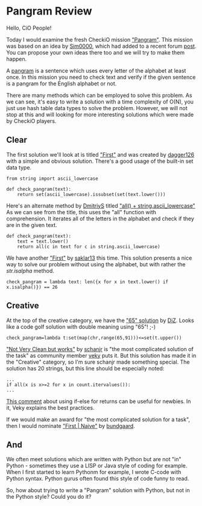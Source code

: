 Pangram Review
==============

Hello, CiO People!

Today I would examine the fresh CheckiO mission ["Pangram"](http://www.checkio.org/mission/pangram/share/6d2c66db9c7d72144d48c01ae323e868/).
This mission was based on an idea by [Sim0000](http://www.checkio.org/user/Sim0000/),
which had added to a recent forum [post](http://www.checkio.org/forum/post/2977/mission-ideas/#comment-23718).
You can propose your own ideas there too and we will try to make them happen.

A [pangram](https://en.wikipedia.org/wiki/Pangram) is a sentence which uses every letter of the alphabet at least once.
In this mission you need to check text and verify if the given sentence is a pangram for the English alphabet or not.

There are many methods which can be employed to solve this problem. 
As we can see, it's easy to write a solution with a time complexity of O(N), 
you just use hash table data types to solve the problem. 
However, we will not stop at this and will looking for more interesting solutions which were made by CheckiO players.

## Clear

The first solution we'll look at is titled ["First"](http://www.checkio.org/mission/pangram/publications/dagger126/python-3/first/share/2a462ede1eda10f6c3077357ec642a92/)
and was created by [dagger126](http://www.checkio.org/user/dagger126/) with a simple and obvious solution. 
There's a good usage of the built-in set data type.
 

    from string import ascii_lowercase​
    ​
    def check_pangram(text):
        return set(ascii_lowercase).issubset(set(text.lower()))


Here's an alternate method by [DmitriyS](http://www.checkio.org/user/DmitriyS/) titled 
["all() + string.ascii_lowercase"](http://www.checkio.org/mission/pangram/publications/DmitriyS/python-27/first/share/23bc0848d1244cf8fc056d46cf3a7a84/)
As we can see from the title, this uses the "all" function with comprehension. 
It iterates all of the letters in the alphabet and check if they are in the given text.

```
def check_pangram(text):
    text = text.lower()
    return all(c in text for c in string.ascii_lowercase)
```

We have another ["First"](http://www.checkio.org/mission/pangram/publications/saklar13/python-3/first/share/79f383a0c08e1dac30dcf1ab8463d852/)
by [saklar13](http://www.checkio.org/user/saklar13/) this time. 
This solution presents a nice way to solve our problem without using the alphabet, 
but with rather the *str.isalpha* method.

```
check_pangram = lambda text: len({x for x in text.lower() if x.isalpha()}) == 26
```

## Creative

At the top of the creative category, we have the ["65" solution](http://www.checkio.org/mission/pangram/publications/DiZ/python-3/65/share/fab58c78c42b3e1d93e6e3b58a1dc1f4/)
by [DiZ](http://www.checkio.org/user/DiZ/). Looks like a code golf solution with double meaning using "65"! ;-)

```
check_pangram=lambda t:set(map(chr,range(65,91)))<=set(t.upper())
```

["Not Very Clean but works"](http://www.checkio.org/mission/pangram/publications/schanjr/python-27/not-very-clean-but-works/share/de57ea9d78879a7358b8dc5ef516402a/)
by [schanjr](http://www.checkio.org/user/schanjr/) is "the most complicated solution of the task" as community member
[veky](http://www.checkio.org/user/veky/) puts it. 
But this solution has made it in the "Creative" category, 
so I'm sure schanjr made something special. 
The solution has 20 strings, but this line should be especially noted:

```
...
if all(x is x>=2 for x in count.itervalues()):
...
```

[This comment](http://www.checkio.org/mission/pangram/publications/schanjr/python-27/not-very-clean-but-works/share/de57ea9d78879a7358b8dc5ef516402a/#comment-24174)
about using if-else for returns can be useful for newbies. In it, Veky explains the best practices.

If we would make an award for "the most complicated solution for a task", then I would nominate 
["First | Naive"](http://www.checkio.org/mission/pangram/publications/bundgaard/python-3/first-naive/share/6b77e9e39c53e380163d0d101e1d1d47/)
by [bundgaard](http://www.checkio.org/user/bundgaard/).

## And

We often meet solutions which are written with Python but are not "in" Python - 
sometimes they use a LISP or Java style of coding for example. 
When I first started to learn Pythonm for example, I wrote C-code with Python syntax. Python gurus often found this style of code funny to read.

So, how about trying to write a "Pangram" solution with Python, but not in the Python style? Could you do it?
